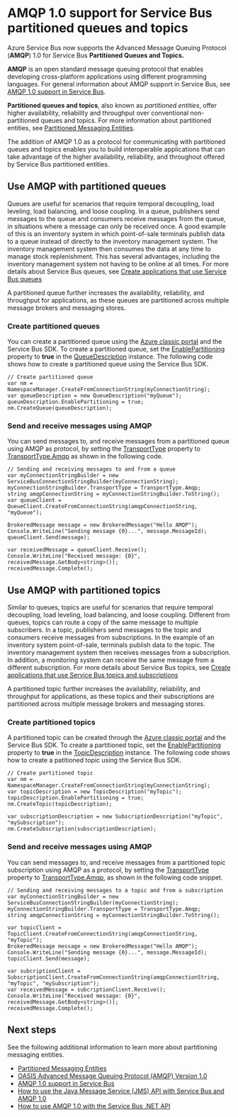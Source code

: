 <properties 
    pageTitle="AMQP 1.0 support for Service Bus Partitioned Queues and Topics | Microsoft Azure" 
    description="Learn about using the Advanced Message Queuing Protocol (AMQP) 1.0 with Service Bus Partitioned Queues and Topics." 
    services="service-bus" 
    documentationCenter=".net" 
    authors="hillaryc" 
    manager="timlt" 
    editor=""/>

<tags 
    ms.service="service-bus" 
    ms.workload="na" 
    ms.tgt_pltfrm="na" 
    ms.devlang="multiple" 
    ms.topic="article" 
    ms.date="11/05/2015" 
    ms.author="hillaryc"/>

# AMQP 1.0 support for Service Bus partitioned queues and topics
Azure Service Bus now supports the Advanced Message Queuing Protocol (**AMQP**) 1.0 for Service Bus **Partitioned Queues and Topics.**

**AMQP** is an open standard message queuing protocol that enables developing cross-platform applications using different programming languages. For general information about AMQP support in Service Bus, see [AMQP 1.0 support in Service Bus](service-bus-amqp-overview.md).

**Partitioned queues and topics**, also known as *partitioned entities*, offer higher availability, reliability and throughput over conventional non-partitioned queues and topics. For more information about partitioned entities, see [Partitioned Messaging Entities](service-bus-partitioning.md).

The addition of AMQP 1.0 as a protocol for communicating with partitioned queues and topics enables you to build interoperable applications that can take advantage of the higher availability, reliability, and throughout offered by Service Bus partitioned entities.    

## Use AMQP with partitioned queues
Queues are useful for scenarios that require temporal decoupling, load leveling, load balancing, and loose coupling. In a queue, publishers send messages to the queue and consumers receive messages from the queue, in situations where a message can only be received once. A good example of this is an inventory system in which point-of-sale terminals publish data to a queue instead of directly to the inventory management system. The inventory management system then consumes the data at any time to manage stock replenishment. This has several advantages, including the inventory management system not having to be online at all times. For more details about Service Bus queues, see [Create applications that use Service Bus queues](service-bus-create-queues.md) 

A partitioned queue further increases the availability, reliability, and throughput for applications, as these queues are partitioned across multiple message brokers and messaging stores.     

### Create partitioned queues
You can create a partitioned queue using the [Azure classic portal](http://manage.windowsazure.com) and the Service Bus SDK. To create a partitioned queue, set the [EnablePartitioning](https://msdn.microsoft.com/library/azure/microsoft.servicebus.messaging.queuedescription.enablepartitioning.aspx) property to **true** in the [QueueDescription](https://msdn.microsoft.com/library/azure/microsoft.servicebus.messaging.queuedescription.aspx) instance. The following code shows how to create a partitioned queue using the Service Bus SDK. 

```
// Create partitioned queue
var nm = NamespaceManager.CreateFromConnectionString(myConnectionString);
var queueDescription = new QueueDescription("myQueue");
queueDescription.EnablePartitioning = true;
nm.CreateQueue(queueDescription);
```

### Send and receive messages using AMQP
You can send messages to, and receive messages from a partitioned queue using AMQP as protocol, by setting the [TransportType](https://msdn.microsoft.com/library/azure/microsoft.servicebus.servicebusconnectionstringbuilder.transporttype.aspx) property to [TransportType.Amqp](https://msdn.microsoft.com/library/azure/microsoft.servicebus.messaging.transporttype.aspx) as shown in the following code.  

```
// Sending and receiving messages to and from a queue
var myConnectionStringBuilder = new ServiceBusConnectionStringBuilder(myConnectionString);
myConnectionStringBuilder.TransportType = TransportType.Amqp;
string amqpConnectionString = myConnectionStringBuilder.ToString();
var queueClient = QueueClient.CreateFromConnectionString(amqpConnectionString, "myQueue");

BrokeredMessage message = new BrokeredMessage("Hello AMQP");
Console.WriteLine("Sending message {0}...", message.MessageId);
queueClient.Send(message);

var receivedMessage = queueClient.Receive();
Console.WriteLine("Received message: {0}", receivedMessage.GetBody<string>());
receivedMessage.Complete();
```

## Use AMQP with partitioned topics
Similar to queues, topics are useful for scenarios that require temporal decoupling, load leveling, load balancing, and loose coupling. Different from queues, topics can route a copy of the same message to multiple subscribers. In a topic, publishers send messages to the topic and consumers receive messages from subscriptions. In the example of an inventory system point-of-sale, terminals publish data to the topic. The inventory management system then receives messages from a subscription. In addition, a monitoring system can receive the same message from a different subscription. For more details about Service Bus topics, see [Create applications that use Service Bus topics and subscriptions](service-bus-create-topics-subscriptions.md) 

A partitioned topic further increases the availability, reliability, and throughput for applications, as these topics and their subscriptions are partitioned across multiple message brokers and messaging stores. 

### Create partitioned topics
A partitioned topic can be created through the [Azure classic portal](http://manage.windowsazure.com) and the Service Bus SDK. To create a partitioned topic, set the [EnablePartitioning](https://msdn.microsoft.com/library/azure/microsoft.servicebus.messaging.topicdescription.enablepartitioning.aspx) property to **true** in the [TopicDescription](https://msdn.microsoft.com/library/azure/microsoft.servicebus.messaging.topicdescription.aspx) instance. The following code shows how to create a patitioned topic using the Service Bus SDK.

```
// Create partitioned topic
var nm = NamespaceManager.CreateFromConnectionString(myConnectionString);
var topicDescription = new TopicDescription("myTopic");
topicDescription.EnablePartitioning = true;
nm.CreateTopic(topicDescription);

var subscriptionDescription = new SubscriptionDescription("myTopic", "mySubscription");
nm.CreateSubscription(subscriptionDescription);
```

### Send and receive messages using AMQP
You can send messages to, and receive messages from a partitioned topic subscription using AMQP as a protocol, by setting the [TransportType](https://msdn.microsoft.com/library/azure/microsoft.servicebus.servicebusconnectionstringbuilder.transporttype.aspx) property to [TransportType.Amqp](https://msdn.microsoft.com/library/azure/microsoft.servicebus.messaging.transporttype.aspx), as shown in the following code snippet.  

```
// Sending and receiving messages to a topic and from a subscription
var myConnectionStringBuilder = new ServiceBusConnectionStringBuilder(myConnectionString);
myConnectionStringBuilder.TransportType = TransportType.Amqp;
string amqpConnectionString = myConnectionStringBuilder.ToString();

var topicClient = TopicClient.CreateFromConnectionString(amqpConnectionString, "myTopic");
BrokeredMessage message = new BrokeredMessage("Hello AMQP");
Console.WriteLine("Sending message {0}...", message.MessageId);
topicClient.Send(message);

var subcriptionClient = SubscriptionClient.CreateFromConnectionString(amqpConnectionString, "myTopic", "mySubscription");
var receivedMessage = subcriptionClient.Receive();
Console.WriteLine("Received message: {0}", receivedMessage.GetBody<string>());
receivedMessage.Complete();
```

## Next steps
See the following additional information to learn more about partitioning messaging entities.

* [Partitioned Messaging Entities](service-bus-partitioning.md)
* [OASIS Advanced Message Queuing Protocol (AMQP) Version 1.0](http://docs.oasis-open.org/amqp/core/v1.0/os/amqp-core-complete-v1.0-os.pdf)
* [AMQP 1.0 support in Service Bus](service-bus-amqp-overview.md)
* [How to use the Java Message Service (JMS) API with Service Bus and AMQP 1.0](service-bus-java-how-to-use-jms-api-amqp.md)
* [How to use AMQP 1.0 with the Service Bus .NET API](service-bus-dotnet-advanced-message-queuing.md)

[Azure classic portal]: http://manage.windowsazure.com
